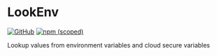 # LookEnv

[![GitHub](https://img.shields.io/github/license/mika-f/lookenv?style=flat-square)](./LICENSE)
[![npm (scoped)](https://img.shields.io/npm/v/@mikazuki/lookenv?style=flat-square)](https://www.npmjs.com/package/@mikazuki/lookenv)

Lookup values from environment variables and cloud secure variables

